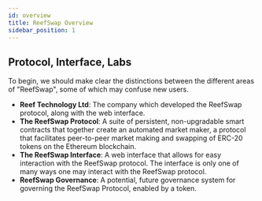 ```yaml
---
id: overview
title: ReefSwap Overview
sidebar_position: 1
---
```


## Protocol, Interface, Labs

To begin, we should make clear the distinctions between the different areas of "ReefSwap", some of which may confuse new users.

- **Reef Technology Ltd**: The company which developed the ReefSwap protocol, along with the web interface.
- **The ReefSwap Protocol**: A suite of persistent, non-upgradable smart contracts that together create an automated market maker, a protocol that facilitates peer-to-peer market making and swapping of ERC-20 tokens on the Ethereum blockchain.
- **The ReefSwap Interface**: A web interface that allows for easy interaction with the ReefSwap protocol. The interface is only one of many ways one may interact with the ReefSwap protocol.
- **ReefSwap Governance**: A potential, future governance system for governing the ReefSwap Protocol, enabled by a token.

